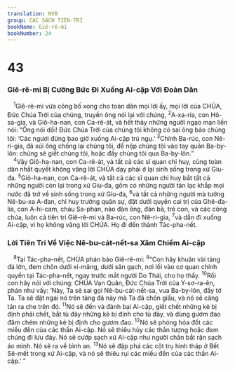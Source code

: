 ```yaml
---
translation: NVB
group: CÁC SÁCH TIÊN-TRI
bookName: Giê-rê-mi 
bookNumber: 24
---
```


<div class="title"><h1>43</h1><h3>Giê-rê-mi Bị Cưỡng Bức Đi Xuống Ai-cập Với Đoàn Dân </h3></div>
<span class="verse gie_43_1"> <sup>1</sup>Giê-rê-mi vừa công bố xong cho toàn dân mọi lời ấy, mọi lời của CHÚA, Đức Chúa Trời của chúng, truyền ông nói lại với chúng, </span>
<span class="verse gie_43_2"><sup>2</sup>A-xa-ria, con Hô-sa-gia, và Giô-ha-nan, con Ca-rê-át, và hết thảy những người ngạo mạn liền nói: “Ông nói dối! Đức Chúa Trời của chúng tôi không có sai ông bảo chúng tôi: ‘Các ngươi đừng bao giờ xuống Ai-cập trú ngụ.’ </span>
<span class="verse gie_43_3"><sup>3</sup>Chính Ba-rúc, con Nê-ri-gia, đã xúi ông chống lại chúng tôi, để nộp chúng tôi vào tay quân Ba-by-lôn: chúng sẽ giết chúng tôi, hoặc đầy chúng tôi qua Ba-by-lôn.” <br/></span>
<span class="verse gie_43_4"> <sup>4</sup>Vậy Giô-ha-nan, con Ca-rê-át, và tất cả các sĩ quan chỉ huy, cùng toàn dân nhất quyết không vâng lời CHÚA dạy phải ở lại sinh sống trong xứ Giu-đa. </span>
<span class="verse gie_43_5"><sup>5</sup>Giô-ha-nan, con Ca-rê-át, và tất cả các sĩ quan chỉ huy bắt tất cả những người còn lại trong xứ Giu-đa, gồm có những người tản lạc khắp mọi nước đã trở về sinh sống trong xứ Giu-đa, </span>
<span class="verse gie_43_6"><sup>6</sup>và tất cả những người mà tướng Nê-bu-xa A-đan, chỉ huy trưởng quân sự, đặt dưới quyền cai trị của Ghê-đa-lia, con A-hi-cam, cháu Sa-phan, nào đàn ông, đàn bà, trẻ con, và các công chúa, luôn cả tiên tri Giê-rê-mi và Ba-rúc, con Nê-ri-gia, </span>
<span class="verse gie_43_7"><sup>7</sup>và dẫn đi xuống Ai-cập, vì họ không vâng lời CHÚA. Họ đi đến thành Tác-pha-nết. <br/></span>
<div class="title"><h3>Lời Tiên Tri Về Việc Nê-bu-cát-nết-sa Xâm Chiếm Ai-cập </h3></div>
<span class="verse gie_43_8"> <sup>8</sup>Tại Tác-pha-nết, CHÚA phán bảo Giê-rê-mi: </span>
<span class="verse gie_43_9"><sup>9</sup>“Con hãy khuân vài tảng đá lớn, đem chôn dưới xi-măng, dưới sân gạch, nơi lối vào cơ quan chính quyền tại Tác-pha-nết, ngay trước mắt người Do Thái, cho họ thấy. </span>
<span class="verse gie_43_10"><sup>10</sup>Rồi con hãy nói với chúng: CHÚA Vạn Quân, Đức Chúa Trời của Y-sơ-ra-ên, phán như vầy: ‘Này, Ta sẽ sai gọi Nê-bu-cát-nết-sa, vua Ba-by-lôn, đầy tớ Ta. Ta sẽ đặt ngai nó trên tảng đá này mà Ta đã chôn giấu, và nó sẽ căng tán ra che trên đó. </span>
<span class="verse gie_43_11"><sup>11</sup>Nó sẽ đến và đánh bại Ai-cập, giết chết những kẻ bị định phải chết, bắt tù đày những kẻ bị định cho tù đày, và dùng gươm đao đâm chém những kẻ bị định cho gươm đao. </span>
<span class="verse gie_43_12"><sup>12</sup>Nó sẽ phóng hỏa đốt các miếu đền của các thần Ai-cập. Nó sẽ thiêu hủy các thần tượng hoặc đem chúng đi lưu đày. Nó sẽ cướp sạch xứ Ai-cập như người chăn bắt rận sạch áo mình. Nó sẽ ra về bình an. </span>
<span class="verse gie_43_13"><sup>13</sup>Nó sẽ đập phá các cột trụ hình tháp ở Bết Sê-mết trong xứ Ai-cập, và nó sẽ thiêu rụi các miếu đền của các thần Ai-cập.’ ” <br/></span>
